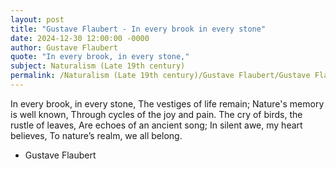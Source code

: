 ```yaml
---
layout: post
title: "Gustave Flaubert - In every brook in every stone"
date: 2024-12-30 12:00:00 -0000
author: Gustave Flaubert
quote: "In every brook, in every stone,"
subject: Naturalism (Late 19th century)
permalink: /Naturalism (Late 19th century)/Gustave Flaubert/Gustave Flaubert - In every brook in every stone
---
```


In every brook, in every stone,
The vestiges of life remain;
Nature's memory is well known,
Through cycles of the joy and pain.
The cry of birds, the rustle of leaves,
Are echoes of an ancient song;
In silent awe, my heart believes,
To nature’s realm, we all belong.


- Gustave Flaubert
